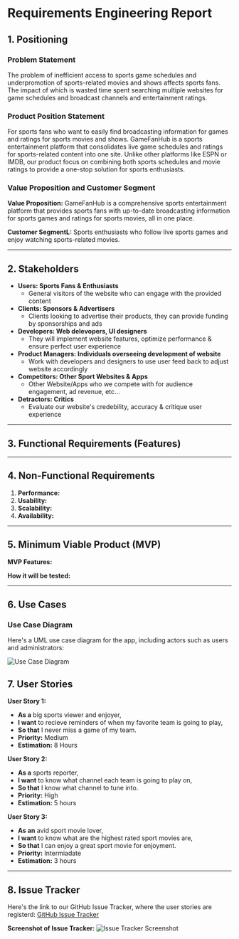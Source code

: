 # Requirements Engineering Report

## 1. Positioning

### **Problem Statement**
The problem of inefficient access to sports game schedules and underpromotion of sports-related movies and shows affects sports fans. The impact of which is wasted time spent searching multiple websites for game schedules and broadcast channels and entertainment ratings.

### **Product Position Statement**
For sports fans who want to easily find broadcasting information for games and ratings for sports movies and shows. GameFanHub is a sports entertainment platform that consolidates live game schedules and ratings for sports-related content into one site. Unlike other platforms like ESPN or IMDB, our product focus on combining both sports schedules and movie ratings to provide a one-stop solution for sports enthusiasts. 

### **Value Proposition and Customer Segment**
**Value Proposition:** GameFanHub is a comprehensive sports entertainment platform that provides sports fans with up-to-date broadcasting information for sports games and ratings for sports movies, all in one place. 

**Customer SegmentL:** Sports enthusiasts who follow live sports games and enjoy watching sports-related movies. 

---

## 2. Stakeholders 

- **Users: Sports Fans & Enthusiasts**
	- General visitors of the website who can engage with the provided content
- **Clients: Sponsors & Advertisers**
	- Clients looking to advertise their products, they can provide funding by sponsorships and ads
- **Developers: Web delevopers, UI designers**
	- They will implement website features, optimize performance & ensure perfect user experience
- **Product Managers: Individuals overseeing development of website**
	- Work with developers and designers to use user feed back to adjust website accordingly
- **Competitors: Other Sport Websites & Apps**
	- Other Website/Apps who we compete with for audience engagement, ad revenue, etc...
- **Detractors: Critics**
	- Evaluate our website's credebility, accuracy & critique user experience

---

## 3. Functional Requirements (Features)

---

## 4. Non-Functional Requirements

1. **Performance:**
2. **Usability:**
3. **Scalability:**
4. **Availability:**


---

## 5. Minimum Viable Product (MVP)

**MVP Features:**

**How it will be tested:**


---

## 6. Use Cases

### **Use Case Diagram**
Here's a UML use case diagram for the app, including actors such as users and administrators:

![Use Case Diagram](link_to_image)

## 7. User Stories

**User Story 1:**
- **As a** big sports viewer and enjoyer,
- **I want** to recieve reminders of when my favorite team is going to play,
- **So that** I never miss a game of my team.
- **Priority:** Medium
- **Estimation:** 8 Hours

**User Story 2:**
- **As a** sports reporter,
- **I want** to know what channel each team is going to play on,
- **So that** I know what channel to tune into.
- **Priority:** High
- **Estimation:** 5 hours

**User Story 3:**
- **As an** avid sport movie lover,
- **I want** to know what are the highest rated sport movies are,
- **So that** I can enjoy a great sport movie for enjoyment.
- **Priority:** Intermiadate
- **Estimation:** 3 hours


---

## 8. Issue Tracker

Here's the link to our GitHub Issue Tracker, where the user stories are registerd:
[GitHub Issue Tracker](link_to_issue_tracker)

**Screenshot of Issue Tracker:**
![Issue Tracker Screenshot](link_to_screenshot)
